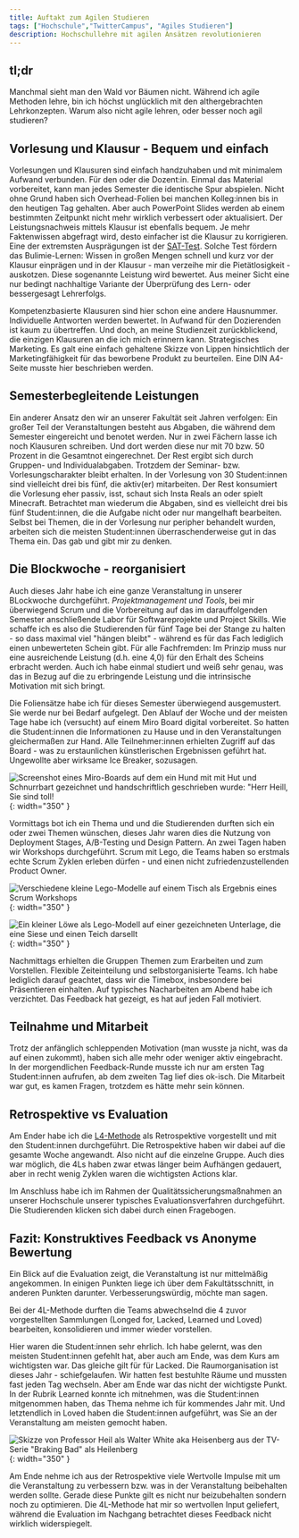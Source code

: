 ```yaml
---
title: Auftakt zum Agilen Studieren
tags: ["Hochschule","TwitterCampus", "Agiles Studieren"]
description: Hochschullehre mit agilen Ansätzen revolutionieren
---
```


## tl;dr

Manchmal sieht man den Wald vor Bäumen nicht. Während ich agile Methoden lehre, bin ich höchst unglücklich mit den althergebrachten Lehrkonzepten. Warum also nicht agile lehren, oder besser noch agil studieren?

## Vorlesung und Klausur - Bequem und einfach

Vorlesungen und Klausuren sind einfach handzuhaben und mit minimalem Aufwand verbunden. Für den oder die Dozent:in. Einmal das Material vorbereitet, kann man jedes Semester die identische Spur abspielen. Nicht ohne Grund haben sich Overhead-Folien bei manchen Kolleg:innen bis in den heutigen Tag gehalten. Aber auch PowerPoint Slides werden ab einem bestimmten Zeitpunkt nicht mehr wirklich verbessert oder aktualisiert. Der Leistungsnachweis mittels Klausur ist ebenfalls bequem. Je mehr Faktenwissen abgefragt wird, desto einfacher ist die Klausur zu korrigieren. Eine der extremsten Ausprägungen ist der [SAT-Test](https://de.wikipedia.org/wiki/SAT_(Test)). Solche Test fördern das Bulimie-Lernen: Wissen in großen Mengen schnell und kurz vor der Klausur einprägen und in der Klausur - man verzeihe mir die Pietätlosigkeit - auskotzen. Diese sogenannte Leistung wird bewertet. Aus meiner Sicht eine nur bedingt nachhaltige Variante der Überprüfung des Lern- oder bessergesagt Lehrerfolgs. 

Kompetenzbasierte Klausuren sind hier schon eine andere Hausnummer. Individuelle Antworten werden bewertet. In Aufwand für den Dozierenden ist kaum zu übertreffen. Und doch, an meine Studienzeit zurückblickend, die einzigen Klausuren an die ich mich erinnern kann. Strategisches Marketing. Es galt eine einfach gehaltene Skizze von Lippen hinsichtlich der Marketingfähigkeit für das beworbene Produkt zu beurteilen. Eine DIN A4-Seite musste hier beschrieben werden.

## Semesterbegleitende Leistungen

Ein anderer Ansatz den wir an unserer Fakultät seit Jahren verfolgen: Ein großer Teil der Veranstaltungen besteht aus Abgaben, die während dem Semester eingereicht und benotet werden. Nur in zwei Fächern lasse ich noch Klausuren schreiben. Und dort werden diese nur mit 70 bzw. 50 Prozent in die Gesamtnot eingerechnet. Der Rest ergibt sich durch Gruppen- und Individualabgaben. Trotzdem der Seminar- bzw. Vorlesungscharakter bleibt erhalten. In der Vorlesung von 30 Student:innen sind vielleicht drei bis fünf, die aktiv(er) mitarbeiten. Der Rest konsumiert die Vorlesung eher passiv, isst, schaut sich Insta Reals an oder spielt Minecraft. Betrachtet man wiederum die Abgaben, sind es vielleicht drei bis fünf Student:innen, die die Aufgabe nicht oder nur mangelhaft bearbeiten. Selbst bei Themen, die in der Vorlesung nur peripher behandelt wurden, arbeiten sich die meisten Student:innen überraschenderweise gut in das Thema ein. Das gab und gibt mir zu denken. 

## Die Blockwoche - reorganisiert 

Auch dieses Jahr habe ich eine ganze Veranstaltung in unserer BLockwoche durchgeführt. *Projektmanagement und Tools*, bei mir überwiegend Scrum und die Vorbereitung auf das im darauffolgenden Semester anschließende Labor für Softwareprojekte und Project Skills. Wie schaffe ich es also die Studierenden für fünf Tage bei der Stange zu halten - so dass maximal viel "hängen bleibt" - während es für das Fach lediglich einen unbewerteten Schein gibt. Für alle Fachfremden: Im Prinzip muss nur eine ausreichende Leistung (d.h. eine 4,0) für den Erhalt des Scheins erbracht werden. Auch ich habe einmal studiert und weiß sehr genau, was das in Bezug auf die zu erbringende Leistung und die intrinsische Motivation mit sich bringt. 

Die Foliensätze habe ich für dieses Semester überwiegend ausgemustert. Sie werde nur bei Bedarf aufgelegt. Den Ablauf der Woche und der meisten Tage habe ich (versucht) auf einem Miro Board digital vorbereitet. So hatten die Student:innen die Informationen zu Hause und in den Veranstaltungen gleichermaßen zur Hand. Alle Teilnehmer:innen erhielten Zugriff auf das Board - was zu erstaunlichen künstlerischen Ergebnissen geführt hat. Ungewollte aber wirksame Ice Breaker, sozusagen. 

![Screenshot eines Miro-Boards auf dem ein Hund mit mit Hut und Schnurrbart gezeichnet und handschriftlich geschrieben wurde: "Herr Heill, Sie sind toll!](../assets/img/miro.jpg){: width="350" }


Vormittags bot ich ein Thema und und die Studierenden durften sich ein oder zwei Themen wünschen, dieses Jahr waren dies die Nutzung von Deployment Stages, A/B-Testing und Design Pattern. An zwei Tagen haben wir Workshops durchgeführt. Scrum mit Lego, die Teams haben so erstmals echte Scrum Zyklen erleben dürfen - und einen nicht zufriedenzustellenden Product Owner. 

![Verschiedene kleine Lego-Modelle auf einem Tisch als Ergebnis eines Scrum Workshops](../assets/img/lego_workshop.jpg){: width="350" }


![Ein kleiner Löwe als Lego-Modell auf einer gezeichneten Unterlage, die eine Siese und einen Teich darsellt](../assets/img/lego_workshop_lion.jpg){: width="350" }

Nachmittags erhielten die Gruppen Themen zum Erarbeiten und zum Vorstellen. Flexible Zeiteinteilung und selbstorganisierte Teams. Ich habe lediglich darauf geachtet, dass wir die Timebox, insbesondere bei Präsentieren einhalten. Auf typisches Nacharbeiten am Abend habe ich verzichtet. Das Feedback hat gezeigt, es hat auf jeden Fall motiviert. 

## Teilnahme und Mitarbeit

Trotz der anfänglich schleppenden Motivation (man wusste ja nicht, was da auf einen zukommt), haben sich alle mehr oder weniger aktiv eingebracht. In der morgendlichen Feedback-Runde musste ich nur am ersten Tag Student:innen aufrufen, ab dem zweiten Tag lief dies ok-isch. Die Mitarbeit war gut, es kamen Fragen, trotzdem es hätte mehr sein können.

## Retrospektive vs Evaluation 

Am Ender habe ich die [L4-Methode](https://www.atlassian.com/team-playbook/plays/4-ls-retrospective-technique) als Retrospektive vorgestellt und mit den Student:innen durchgeführt. Die Retrospektive haben wir dabei auf die gesamte Woche angewandt. Also nicht auf die einzelne Gruppe. Auch dies war möglich, die 4Ls haben zwar etwas länger beim Aufhängen gedauert, aber in recht wenig Zyklen waren die wichtigsten Actions klar. 

Im Anschluss habe ich im Rahmen der Qualitätssicherungsmaßnahmen an unserer Hochschule unserer typisches Evaluationsverfahren durchgeführt. Die Studierenden klicken sich dabei durch einen Fragebogen. 

## Fazit: Konstruktives Feedback vs Anonyme Bewertung 

Ein Blick auf die Evaluation zeigt, die Veranstaltung ist nur mittelmäßig angekommen. In einigen Punkten liege ich über dem Fakultätsschnitt, in anderen Punkten darunter. Verbesserungswürdig, möchte man sagen. 

Bei der 4L-Methode durften die Teams abwechselnd die 4 zuvor vorgestellten Sammlungen (Longed for, Lacked, Learned und Loved) bearbeiten, konsolidieren und immer wieder vorstellen.

Hier waren die Student:innen sehr ehrlich. Ich habe gelernt, was den meisten Student:innen gefehlt hat, aber auch am Ende, was dem Kurs am wichtigsten war. Das gleiche gilt für für Lacked. Die Raumorganisation ist dieses Jahr - schiefgelaufen. Wir hatten fest bestuhlte Räume und mussten fast jeden Tag wechseln. Aber am Ende war das nicht der wichtigste Punkt. In der Rubrik Learned konnte ich mitnehmen, was die Student:innen mitgenommen haben, das Thema nehme ich für kommendes Jahr mit. Und letztendlich in Loved haben die Student:innen aufgeführt, was Sie an der Veranstaltung am meisten gemocht haben. 

![Skizze von Professor Heil als Walter White aka Heisenberg aus der TV-Serie "Braking Bad" als Heilenberg](../assets/img/heilenberg_1000px.jpg){: width="350" }

Am Ende nehme ich aus der Retrospektive viele Wertvolle Impulse mit um die Veranstaltung zu verbessern bzw. was in der Veranstaltung beibehalten werden sollte. Gerade diese Punkte gilt es nicht nur beizubehalten sondern noch zu optimieren. Die 4L-Methode hat mir so wertvollen Input geliefert, während die Evaluation im Nachgang betrachtet dieses Feedback nicht wirklich widerspiegelt. 





